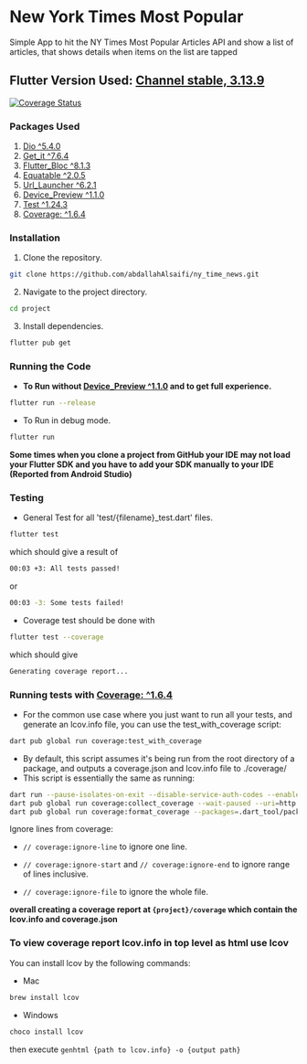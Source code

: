 # New York Times Most Popular


Simple App to hit the NY Times Most Popular Articles API and show a list of articles, that
shows details when items on the list are tapped

## Flutter Version Used: [Channel stable, 3.13.9](https://storage.googleapis.com/flutter_infra_release/releases/stable/windows/flutter_windows_3.13.9-stable.zip)
[![Coverage Status](https://img.shields.io/badge/coverage-60.7%25-brightgreen)](coverage/html/index.html)
### Packages Used
1. [Dio ^5.4.0](https://pub.dev/packages/dio)
2. [Get_it ^7.6.4](https://pub.dev/packages/get_it)
2. [Flutter_Bloc ^8.1.3](https://pub.dev/packages/flutter_bloc)
3. [Equatable ^2.0.5](https://pub.dev/packages/equatable )
4. [Url_Launcher ^6.2.1](https://pub.dev/packages/url_launcher )
5. [Device_Preview ^1.1.0](https://pub.dev/packages/device_preview)
6. [Test ^1.24.3](https://pub.dev/packages/test)
7. [Coverage: ^1.6.4](https://pub.dev/packages/coverage)

### Installation
1. Clone the repository.
```bash
git clone https://github.com/abdallahAlsaifi/ny_time_news.git
```
2. Navigate to the project directory.
```bash
cd project
```
3. Install dependencies.
```bash
flutter pub get
```
### Running the Code
- **To Run without [Device_Preview ^1.1.0](https://pub.dev/packages/device_preview) and to get full experience.**
```bash
flutter run --release
```
- To Run in debug mode.
```bash
flutter run
```
**Some times when you clone a project from GitHub your IDE may not load your Flutter SDK and you have to add your SDK manually to your IDE (Reported from Android Studio)**
### Testing
- General Test for all 'test/{filename}_test.dart' files.
```bash
flutter test
```
which should give a result of
```bash
00:03 +3: All tests passed!
```
or
```bash
00:03 -3: Some tests failed!
```
- Coverage test should be done with
```bash
flutter test --coverage
```
which should give
```bash
Generating coverage report...
```
### Running tests with [Coverage: ^1.6.4](https://pub.dev/packages/coverage)
- For the common use case where you just want to run all your tests, and generate an lcov.info file, you can use the test_with_coverage script:
```bash
dart pub global run coverage:test_with_coverage
```
- By default, this script assumes it's being run from the root directory of a package, and outputs a coverage.json and lcov.info file to ./coverage/
- This script is essentially the same as running:
```bash
dart run --pause-isolates-on-exit --disable-service-auth-codes --enable-vm-service=8181 test &
dart pub global run coverage:collect_coverage --wait-paused --uri=http://127.0.0.1:8181/ -o coverage/coverage.json --resume-isolates --scope-output=foo
dart pub global run coverage:format_coverage --packages=.dart_tool/package_config.json --lcov -i coverage/coverage.json -o coverage/lcov.info
```
Ignore lines from coverage:

- `// coverage:ignore-line` to ignore one line.

- `// coverage:ignore-start` and `// coverage:ignore-end` to ignore range of lines inclusive.

- `// coverage:ignore-file` to ignore the whole file.

**overall creating a coverage report at `{project}/coverage` which contain the lcov.info and coverage.json**

### To view coverage report lcov.info in top level as html use lcov

You can install lcov by the following commands:
- Mac
```bash
brew install lcov
```
- Windows
```bash
choco install lcov
```
then execute `genhtml {path to lcov.info} -o {output path}`